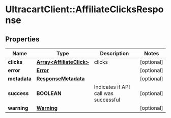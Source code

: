 # UltracartClient::AffiliateClicksResponse

## Properties
Name | Type | Description | Notes
------------ | ------------- | ------------- | -------------
**clicks** | [**Array&lt;AffiliateClick&gt;**](AffiliateClick.md) | clicks | [optional] 
**error** | [**Error**](Error.md) |  | [optional] 
**metadata** | [**ResponseMetadata**](ResponseMetadata.md) |  | [optional] 
**success** | **BOOLEAN** | Indicates if API call was successful | [optional] 
**warning** | [**Warning**](Warning.md) |  | [optional] 


